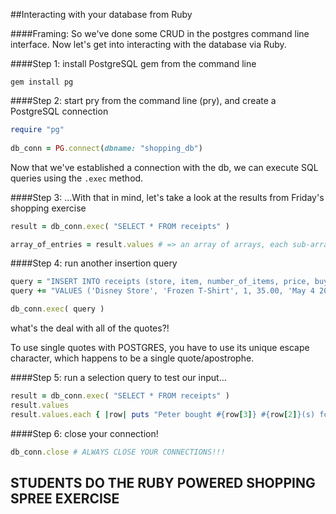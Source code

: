 ##Interacting with your database from Ruby

####Framing:
So we've done some CRUD in the postgres command line interface. Now let's get into interacting with the database via Ruby.

####Step 1: install PostgreSQL gem from the command line

`gem install pg`

####Step 2: start pry from the command line (pry), and create a PostgreSQL connection

```ruby 
require "pg"
 
db_conn = PG.connect(dbname: "shopping_db")
```
Now that we've established a connection with the db, we can execute SQL queries using the `.exec` method.

####Step 3: ...With that in mind, let's take a look at the results from Friday's shopping exercise

```Ruby 
result = db_conn.exec( "SELECT * FROM receipts" )

array_of_entries = result.values # => an array of arrays, each sub-array representing an entry in the receipts table
```

####Step 4: run another insertion query

```Ruby 
query = "INSERT INTO receipts (store, item, number_of_items, price, buy_date) "
query += "VALUES ('Disney Store', 'Frozen T-Shirt', 1, 35.00, 'May 4 2014');"

db_conn.exec( query )
```

what's the deal with all of the quotes?!

To use single quotes with POSTGRES, you have to use its unique escape character, which happens to be a single quote/apostrophe. 

####Step 5: run a selection query to test our input…

```Ruby 
result = db_conn.exec( "SELECT * FROM receipts" ) 
result.values 
result.values.each { |row| puts "Peter bought #{row[3]} #{row[2]}(s) for #{row[4]} each on #{row[5]}" }
```

####Step 6: close your connection!
```Ruby 
db_conn.close # ALWAYS CLOSE YOUR CONNECTIONS!!!
```

## STUDENTS DO THE RUBY POWERED SHOPPING SPREE EXERCISE 


